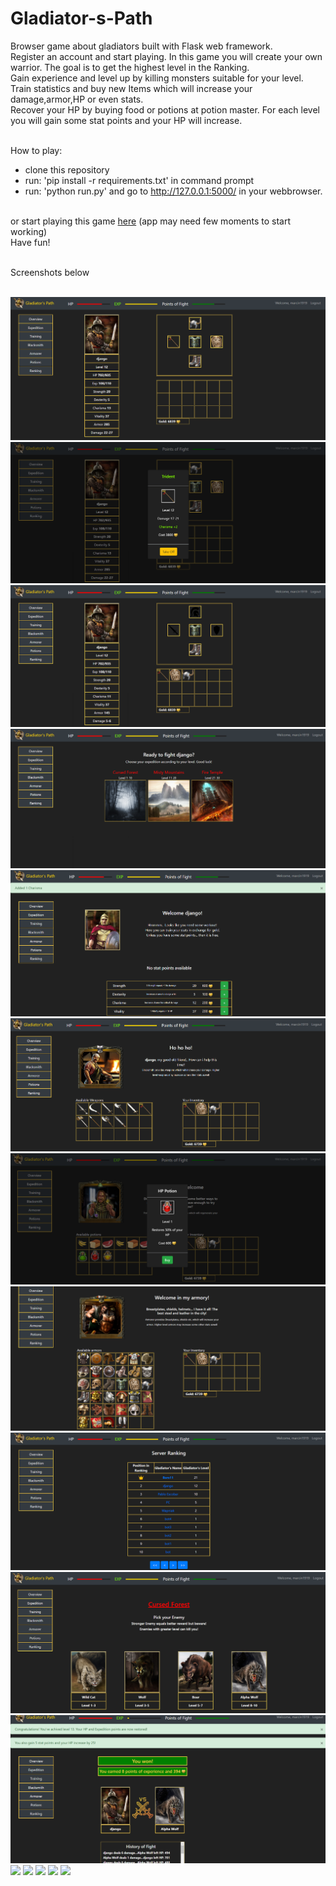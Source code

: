 # Gladiator-s-Path

Browser game about gladiators built with Flask web framework.<br />
Register an account and start playing. In this game you will create your own warrior. The goal is to get the highest level in the Ranking.<br />
Gain experience and level up by killing monsters suitable for your level. Train statistics and buy new Items which will increase your damage,armor,HP or even stats.<br />
Recover your HP by buying food or potions at potion master. For each level you will gain some stat points and your HP will increase.<br /><br />

How to play:<br />
- clone this repository<br />
- run: 'pip install -r requirements.txt' in command prompt <br />
- run: 'python run.py' and go to http://127.0.0.1:5000/ in your webbrowser.<br /><br />

or start playing this game <a href="https://gladiatorpath.herokuapp.com/">here</a> (app may need few moments to start working)<br />
Have fun!<br /><br />

Screenshots below<br /><br />

![](app/static/gladiator2.png)
![](app/static/gladiator3.png)
![](app/static/gladiator4.png)
![](app/static/gladiator5.png)
![](app/static/gladiator6.png)
![](app/static/gladaitor7.png)
![](app/static/gladiator8.png)
![](app/static/gladiator9.png)
![](app/static/gladaitor10.png)
![](app/static/gladaitor11.png)
![](app/static/gladaitor12.png)
![](app/static/gladaitor13.png)
![](app/static/gladaitor14.png)
![](app/static/gladaitor15.png)
![](app/static/gladaitor16.png)
![](app/static/gladaitor17.png)
